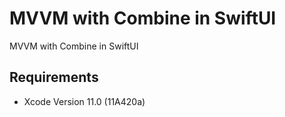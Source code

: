 # MVVM with Combine in SwiftUI
MVVM with Combine in SwiftUI

## Requirements
- Xcode Version 11.0 (11A420a)

